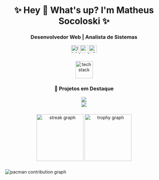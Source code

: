 <h1 align="center">✨ Hey 👋 What's up? I'm Matheus Socoloski ✨</h1>

###

<h3 align="center">Desenvolvedor Web | Analista de Sistemas</h3>

<p align="center">
  <a href="https://www.linkedin.com/in/matheus-socoloski-813157219/" target="_blank">
    <img src="https://img.shields.io/static/v1?message=LinkedIn&logo=linkedin&label=&color=0077B5&logoColor=white&labelColor=&style=for-the-badge" height="25" alt="linkedin logo" />
  </a>
  <a href="mailto:matheusocoloski1@gmail.com" target="_blank">
    <img src="https://img.shields.io/static/v1?message=Email&logo=gmail&label=&color=D14836&logoColor=white&labelColor=&style=for-the-badge" height="25" alt="email logo" />
  </a>
  <a href="https://grservicosferroviarios.com/" target="_blank">
    <img src="https://img.shields.io/static/v1?message=GR%20Serviços%20Ferroviários&logo=google-chrome&label=&color=4285F4&logoColor=white&labelColor=&style=for-the-badge" height="25" alt="site logo" />
  </a>
</p>

###

<div align="center">
  <img src="https://skillicons.dev/icons?i=ts,vue,react,nextjs,nodejs,express,fastify,html,css,tailwind,js,git,github,jest,cypress,postgres,mysql,vite" height="55" alt="tech stack" />
</div>

###

<h3 align="center">🚀 Projetos em Destaque</h3>

<div align="center">
  <a href="https://grservicosferroviarios.com/" target="_blank">
    <img src="https://img.shields.io/badge/GR%20Serviços%20Ferroviários-Visitar%20Site-blue?style=for-the-badge" />
  </a>
  <br />
  <a href="https://matheussocoloski.github.io/portifolio-MatheusSocoloski.github.io/#projetos" target="_blank">
    <img src="https://img.shields.io/badge/Portfólio-Pessoal-%237159c1?style=for-the-badge" />
  </a>
</div>

###

<div align="center">
  <img src="https://streak-stats.demolab.com?user=MatheusSocoloski&locale=pt-br&mode=daily&theme=dracula&hide_border=false&border_radius=5" height="150" alt="streak graph" />
  <img src="https://github-profile-trophy.vercel.app/?username=MatheusSocoloski&theme=dracula&no-frame=false&no-bg=false&margin-w=8&margin-h=8" height="150" alt="trophy graph" />
</div>

###

<picture>
  <source media="(prefers-color-scheme: dark)" srcset="https://raw.githubusercontent.com/maurodesouza/maurodesouza/output/pacman-contribution-graph-dark.svg">
  <source media="(prefers-color-scheme: light)" srcset="https://raw.githubusercontent.com/maurodesouza/maurodesouza/output/pacman-contribution-graph.svg">
  <img alt="pacman contribution graph" src="https://raw.githubusercontent.com/maurodesouza/maurodesouza/output/pacman-contribution-graph.svg">
</picture>

###
